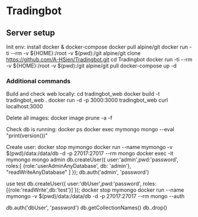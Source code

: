 # Tradingbot


## Server setup


Init env:
install docker & docker-compose
docker pull alpine/git
docker run -ti --rm -v ${HOME}:/root -v $(pwd):/git alpine/git clone https://github.com/A-HSien/Tradingbot.git
cd Tradingbot
docker run -ti --rm -v ${HOME}:/root -v $(pwd):/git alpine/git pull
docker-compose up -d


### Additional commands

Build and check web locally:
cd tradingbot_web
docker build -t tradingbot_web .
docker run -d -p 3000:3000 tradingbot_web
curl localhost:3000

Delete all images:
docker image prune -a -f


Check db is running:
docker ps
docker exec mymongo mongo --eval "print(version())"

Create user:
docker stop mymongo
docker run --name mymongo -v $(pwd)/data:/data/db -d -p 27017:27017 --rm mongo
docker exec -it mymongo mongo admin
db.createUser({ 
    user:'admin',pwd:'password',
    roles:[
        {role:'userAdminAnyDatabase', db: 'admin'},
        "readWriteAnyDatabase"
    ]
});
db.auth('admin', 'password')

use test
db.createUser({
    user:'dbUser',pwd:'password',
    roles:[{role:'readWrite',db:'test'}]
});
docker stop mymongo
docker run --name mymongo -v $(pwd)/data:/data/db -d -p 27017:27017 --rm mongo --auth


db.auth('dbUser', 'password')
db.getCollectionNames()
db.<collection>.drop()